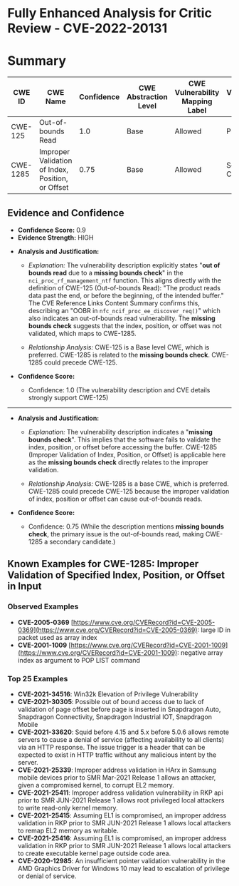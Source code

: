 # Fully Enhanced Analysis for Critic Review - CVE-2022-20131

# Summary
| CWE ID | CWE Name | Confidence | CWE Abstraction Level | CWE Vulnerability Mapping Label | CWE-Vulnerability Mapping Notes |
|---|---|---|---|---|---|
| CWE-125 | Out-of-bounds Read | 1.0 | Base | Allowed | Primary CWE |
| CWE-1285 | Improper Validation of Index, Position, or Offset | 0.75 | Base | Allowed | Secondary Candidate |

## Evidence and Confidence

*   **Confidence Score:** 0.9
*   **Evidence Strength:** HIGH

- **Analysis and Justification:**  
  - *Explanation:* The vulnerability description explicitly states "**out of bounds read** due to a **missing bounds check**" in the `nci_proc_rf_management_ntf` function. This aligns directly with the definition of CWE-125 (Out-of-bounds Read): "The product reads data past the end, or before the beginning, of the intended buffer." The CVE Reference Links Content Summary confirms this, describing an "OOBR in `nfc_ncif_proc_ee_discover_req()`" which also indicates an out-of-bounds read vulnerability. The **missing bounds check** suggests that the index, position, or offset was not validated, which maps to CWE-1285.
  
  - *Relationship Analysis:* CWE-125 is a Base level CWE, which is preferred. CWE-1285 is related to the **missing bounds check**. CWE-1285 could precede CWE-125.

- **Confidence Score:**  
  - Confidence: 1.0 (The vulnerability description and CVE details strongly support CWE-125)
---
- **Analysis and Justification:**  
  - *Explanation:* The vulnerability description indicates a "**missing bounds check**". This implies that the software fails to validate the index, position, or offset before accessing the buffer. CWE-1285 (Improper Validation of Index, Position, or Offset) is applicable here as the **missing bounds check** directly relates to the improper validation.
  
  - *Relationship Analysis:* CWE-1285 is a base CWE, which is preferred. CWE-1285 could precede CWE-125 because the improper validation of index, position or offset can cause out-of-bounds reads.

- **Confidence Score:**  
  - Confidence: 0.75 (While the description mentions **missing bounds check**, the primary issue is the out-of-bounds read, making CWE-1285 a secondary candidate.)



## Known Examples for CWE-1285: Improper Validation of Specified Index, Position, or Offset in Input
### Observed Examples
- **CVE-2005-0369** [https://www.cve.org/CVERecord?id=CVE-2005-0369](https://www.cve.org/CVERecord?id=CVE-2005-0369): large ID in packet used as array index
- **CVE-2001-1009** [https://www.cve.org/CVERecord?id=CVE-2001-1009](https://www.cve.org/CVERecord?id=CVE-2001-1009): negative array index as argument to POP LIST command
### Top 25 Examples
- **CVE-2021-34516**: Win32k Elevation of Privilege Vulnerability
- **CVE-2021-30305**: Possible out of bound access due to lack of validation of page offset before page is inserted in Snapdragon Auto, Snapdragon Connectivity, Snapdragon Industrial IOT, Snapdragon Mobile
- **CVE-2021-33620**: Squid before 4.15 and 5.x before 5.0.6 allows remote servers to cause a denial of service (affecting availability to all clients) via an HTTP response. The issue trigger is a header that can be expected to exist in HTTP traffic without any malicious intent by the server.
- **CVE-2021-25339**: Improper address validation in HArx in Samsung mobile devices prior to SMR Mar-2021 Release 1 allows an attacker, given a compromised kernel, to corrupt EL2 memory.
- **CVE-2021-25411**: Improper address validation vulnerability in RKP api prior to SMR JUN-2021 Release 1 allows root privileged local attackers to write read-only kernel memory.
- **CVE-2021-25415**: Assuming EL1 is compromised, an improper address validation in RKP prior to SMR JUN-2021 Release 1 allows local attackers to remap EL2 memory as writable.
- **CVE-2021-25416**: Assuming EL1 is compromised, an improper address validation in RKP prior to SMR JUN-2021 Release 1 allows local attackers to create executable kernel page outside code area.
- **CVE-2020-12985**: An insufficient pointer validation vulnerability in the AMD Graphics Driver for Windows 10 may lead to escalation of privilege or denial of service.
